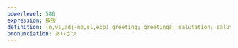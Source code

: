 ```yaml
---
powerlevel: 586
expression: 挨拶
definition: (n,vs,adj-no,sl,exp) greeting; greetings; salutation; salute; speech (congratulatory or appreciative); address; reply; response; revenge; retaliation; a fine thing to say (used as part of a sarcastic response to a rude remark); (P)
pronunciation: あいさつ
---
```


